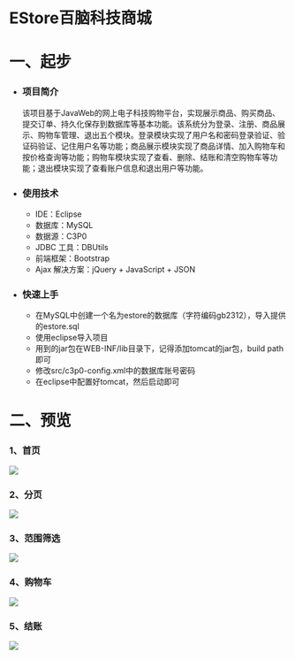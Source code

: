 # EStore百脑科技商城

# 一、起步
- ### 项目简介

	该项目基于JavaWeb的网上电子科技购物平台，实现展示商品、购买商品、提交订单、持久化保存到数据库等基本功能。该系统分为登录、注册、商品展示、购物车管理、退出五个模块。登录模块实现了用户名和密码登录验证、验证码验证、记住用户名等功能；商品展示模块实现了商品详情、加入购物车和按价格查询等功能；购物车模块实现了查看、删除、结账和清空购物车等功能；退出模块实现了查看账户信息和退出用户等功能。

- ### 使用技术
	* IDE：Eclipse
	* 数据库：MySQL
	* 数据源：C3P0 
	* JDBC 工具：DBUtils
	* 前端框架：Bootstrap
	* Ajax 解决方案：jQuery + JavaScript + JSON

- ### 快速上手
	- 在MySQL中创建一个名为estore的数据库（字符编码gb2312），导入提供的estore.sql
	- 使用eclipse导入项目
	- 用到的jar包在WEB-INF/lib目录下，记得添加tomcat的jar包，build path即可
	- 修改src/c3p0-config.xml中的数据库账号密码
	- 在eclipse中配置好tomcat，然后启动即可


# 二、预览



### 1、首页

![](https://i.imgur.com/2yIrtBL.png)

### 2、分页

![](https://i.imgur.com/IuFmvYt.png)

### 3、范围筛选

![](https://i.imgur.com/35SjE32.png)

### 4、购物车

![](https://i.imgur.com/5bczaKm.png)

### 5、结账

![](https://i.imgur.com/xPb2N4m.png)




 

